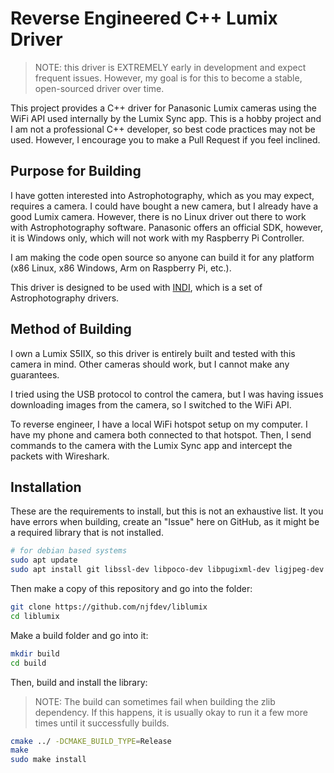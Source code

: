 # Reverse Engineered C++ Lumix Driver

> NOTE: this driver is EXTREMELY early in development and expect frequent issues. However, my goal is for this to become a stable, open-sourced driver over time.

This project provides a C++ driver for Panasonic Lumix cameras using the WiFi API used internally by the Lumix Sync app. This is a hobby project and I am not a professional C++ developer, so best code practices may not be used. However, I encourage you to make a Pull Request if you feel inclined.

## Purpose for Building

I have gotten interested into Astrophotography, which as you may expect, requires a camera. I could have bought a new camera, but I already have a good Lumix camera. However, there is no Linux driver out there to work with Astrophotography software. Panasonic offers an official SDK, however, it is Windows only, which will not work with my Raspberry Pi Controller.

I am making the code open source so anyone can build it for any platform (x86 Linux, x86 Windows, Arm on Raspberry Pi, etc.).

This driver is designed to be used with [INDI](https://www.indilib.org/), which is a set of Astrophotography drivers.

## Method of Building

I own a Lumix S5IIX, so this driver is entirely built and tested with this camera in mind. Other cameras should work, but I cannot make any guarantees.

I tried using the USB protocol to control the camera, but I was having issues downloading images from the camera, so I switched to the WiFi API.

To reverse engineer, I have a local WiFi hotspot setup on my computer. I have my phone and camera both connected to that hotspot. Then, I send commands to the camera with the Lumix Sync app and intercept the packets with Wireshark.

## Installation

These are the requirements to install, but this is not an exhaustive list. It you have errors when building, create an "Issue" here on GitHub, as it might be a required library that is not installed.

```bash
# for debian based systems
sudo apt update
sudo apt install git libssl-dev libpoco-dev libpugixml-dev ligjpeg-dev
```

Then make a copy of this repository and go into the folder:

```bash
git clone https://github.com/njfdev/liblumix
cd liblumix
```

Make a build folder and go into it:

```bash
mkdir build
cd build
```

Then, build and install the library:

> NOTE: The build can sometimes fail when building the zlib dependency. If this happens, it is usually okay to run it a few more times until it successfully builds.

```bash
cmake ../ -DCMAKE_BUILD_TYPE=Release
make
sudo make install
```

